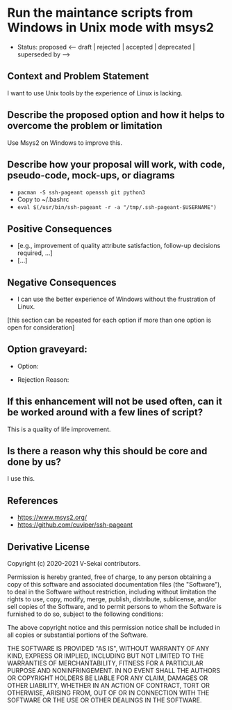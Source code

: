 # Run the maintance scripts from Windows in Unix mode with msys2

- Status: proposed <-- draft | rejected | accepted | deprecated | superseded by -->

## Context and Problem Statement

I want to use Unix tools by the experience of Linux is lacking.

## Describe the proposed option and how it helps to overcome the problem or limitation

Use Msys2 on Windows to improve this.

## Describe how your proposal will work, with code, pseudo-code, mock-ups, or diagrams

* `pacman -S ssh-pageant openssh git python3`
* Copy to ~/.bashrc
* `eval $(/usr/bin/ssh-pageant -r -a "/tmp/.ssh-pageant-$USERNAME")`

## Positive Consequences <!-- optional -->

- [e.g., improvement of quality attribute satisfaction, follow-up decisions required, …]
- […]

## Negative Consequences <!-- optional -->

- I can use the better experience of Windows without the frustration of Linux.

[this section can be repeated for each option if more than one option is open for consideration]

## Option graveyard: <!-- same as above -->

- Option:
<!-- [List the proposed options no longer open for consideration.] -->
- Rejection Reason:
<!-- [List the reasons for the rejection: (the Bad traits)] -->

## If this enhancement will not be used often, can it be worked around with a few lines of script?

This is a quality of life improvement.

## Is there a reason why this should be core and done by us?

I use this.

## References <!-- optional -->

- https://www.msys2.org/
- https://github.com/cuviper/ssh-pageant

## Derivative License

Copyright (c) 2020-2021 V-Sekai contributors.

Permission is hereby granted, free of charge, to any person obtaining a copy
of this software and associated documentation files (the "Software"), to deal
in the Software without restriction, including without limitation the rights
to use, copy, modify, merge, publish, distribute, sublicense, and/or sell
copies of the Software, and to permit persons to whom the Software is
furnished to do so, subject to the following conditions:

The above copyright notice and this permission notice shall be included in all
copies or substantial portions of the Software.

THE SOFTWARE IS PROVIDED "AS IS", WITHOUT WARRANTY OF ANY KIND, EXPRESS OR
IMPLIED, INCLUDING BUT NOT LIMITED TO THE WARRANTIES OF MERCHANTABILITY,
FITNESS FOR A PARTICULAR PURPOSE AND NONINFRINGEMENT. IN NO EVENT SHALL THE
AUTHORS OR COPYRIGHT HOLDERS BE LIABLE FOR ANY CLAIM, DAMAGES OR OTHER
LIABILITY, WHETHER IN AN ACTION OF CONTRACT, TORT OR OTHERWISE, ARISING FROM,
OUT OF OR IN CONNECTION WITH THE SOFTWARE OR THE USE OR OTHER DEALINGS IN THE
SOFTWARE.
